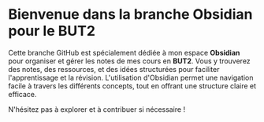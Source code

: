 # Bienvenue dans la branche Obsidian pour le BUT2

Cette branche GitHub est spécialement dédiée à mon espace **Obsidian** pour organiser et gérer les notes de mes cours en **BUT2**. Vous y trouverez des notes, des ressources, et des idées structurées pour faciliter l'apprentissage et la révision. L'utilisation d'Obsidian permet une navigation facile à travers les différents concepts, tout en offrant une structure claire et efficace.

N'hésitez pas à explorer et à contribuer si nécessaire !
